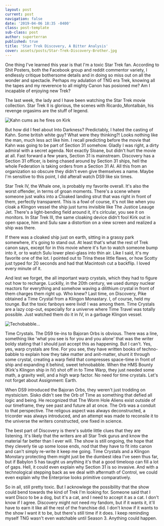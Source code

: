 ```yaml
---
layout: post
current: post
navigation: false
date: '2019-04-06 18:35 -0400'
class: post-template
sub-class: post
author: superterran
published: true
title: 'Star Trek Discovery, A Bitter Analysis'
cover: assets/posts/Star-Trek-Discovery-Brother.jpg
---
```


One thing I've learned this year is that I'm a toxic Star Trek fan. According to Shit Posters, both the Facebook group and reddit commentor variety, I endlessly critique bothersome details and in doing so miss out on all the wonder and spectacle. Perhaps my adulation of TNG era Trek, knowing all the tapes and my reverence to all mighty Canon has posioned me? Am I incapable of enjoying new Trek?

The last week, the lady and I have been watching the Star Trek movie collection. Star Trek II is glorious, the scenes with Ricardo_Montalbán, his revenge orgasims are the stuff of legend. 

![Kahn cums as he fires on Kirk]({{site.baseurl}}assets/posts/wykyhC4eC7.png)

But how did I feel about Into Darkness? Predictably, I hated the casting of Kahn. Some british white guy? What were they thinking?! Looks nothing like the man, much less act like him. I recall predicting before the movie that Kahn was going to be part of Section 31 somehow. Gladly I was right, a dirty admiral with a secret agenda. Not exactly Sloane, but didn't hurt the movie at all. Fast forward a few years, Section 31 is mainstream. Discovery has a Section 31 officer, is being chased around by Section 31 ships, hell the whole Federation is taking orders from a Section 31 AI. All this from an organization so obscure they didn't even give themselves a name. Maybe I'm sensitive to this point, I did afterall watch DS9 like six times.

Star Trek IV, the Whale one, is probably my favorite overall. It's also the worst offender, in terms of groan moments. There's a scene where someone just walks into a Cloaked landing strut that was right in front of them, perfectly transparent. This is a fowl of course, it's not like when you cloak a Klingon vessel the ship just turns invisible like The Justice Leauge Jet. There's a light-bending field around it, it's cirlcular, you see it on monitors. In Star Trek III, the same cloaking device didn't fool Kirk out in open space, him and Sulu saw a distortion on a view screen and realized a ship was there. 

If there was a cloaked ship just on earth, sitting in a grassy park somewhere, it's going to stand out. At least that's what the rest of Trek canon says, except for in this movie where it's fun to watch someone bump into it, or to watch Sulu lower plexi-glass into thin air. Like I said, it's my favorite one of the lot. I pointed out to Trina these little flaws, or how Scotty just typed for 20 seconds and had that Macintosh cut a backflip. I loved every minute of it.

And lest we forget, the all important warp crystals, which they had to figure out how to recharge. Luckilly, in the 20th century, we used dumpy nuclear reactors for everything and somehow waving a dilithium crystal in front of them charges them right up. Who knew? Last time, on Discovery, Pike obtained a Time Crystal from a Klingon Monastary. I, of course, held my tounge. But the toxic fanboys were livid! I was among them. Time Crystals are a lazy cop-out, especially for a univerve where Time Travel was totally possible. Just watched them do it in IV, in a garbage Klingon vessel. 

![Techobabble...]({{site.baseurl}}assets/posts/Di3nsTm.jpg)


Time Crystals. The DS9 tie-ins to Bajoran Orbs is obvious. There was a line, something like 'what you see is for you and you alone' that was the writer boldy stating that I should just accept this as happening. But I can't. Yes, yes, warp crystals are fine. For you see, they have written books of techno-babble to explain how they take matter and anit-matter, shunt it through some crystal, creating a warp field that compresses space-time in front of ship and expanding it behind, sweet tehnobabble. When the HMS Bounty (Kirk's Klingon ship in IV) shot off in to Time Warp, they just needed some math, a gravity well, and a high warp factor. No need for time crystals. Let's not forget about Assignment: Earth.

When DS9 introduced the Bajoran Orbs, they weren't just trodding on mystsicism. Sisko didn't see the Orb of Time as something that defied all logic and being. He recognized that The Worm Hole Aliens exist outside of our timeframe, they see past and future all at once. The Orb was a conduit to that perspective. The religous aspect was always deconstructed, a tricorder was always introduced, and an attempt was made to reconsile it to the universe the writers constructed, one fixed in science. 

The best part of Discovery is there's subtle little clues that they are listening. It's likely that the writers are all Star Trek gurus and know the material far better than I ever will. The show is still ongoing, the hope that they cleverly tie up some loose ends, nod that they have to fit into canon and can't simply re-write it keep me going. Time Crystals and a Klingon Monstary protecting them might just be the dumbest idea I've seen thus far, but if Babylon 5 has taught us anything it's that a good timeloop can fill a lot of gaps. Hell, it could even explain why Section 31 is so invasive. And with a technological stepping back as we deal with aftermath of Control, we could even explain why the Enterprise looks primitive comparatively.

So in all, still pretty toxic. But I acknowlege the possibility that the show could bend towards the kind of Trek I'm looking for. Someone said that I want Disco to be a dog, but it's a cat, and  I need to accept it as a cat. I don't know if I agree. Discovery might not need my fandom, but if it wants it, it'll have to earn it like all the rest of the franchise did. I don't know if it wants to the show I want it to be, but there's still time if it does. I keep reminding myself TNG wasn't even watchable until Season 3. Anything could happen. 